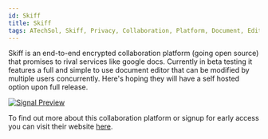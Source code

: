 ```yaml
---
id: Skiff
title: Skiff
tags: ATechSol, Skiff, Privacy, Collaboration, Platform, Document, Editor
---
```


Skiff is an end-to-end encrypted collaboration platform (going open source) that promises to rival services like google docs. Currently in beta testing it features a full and simple to use document editor that can be modified by multiple users concurrently. Here's hoping they will have a self hosted option upon full release.

[<img alt="Signal Preview" src="/img/Skiff.png" />](https://www.skiff.org/)

To find out more about this collaboration platform or signup for early access you can visit their website [here](https://www.skiff.org/).
